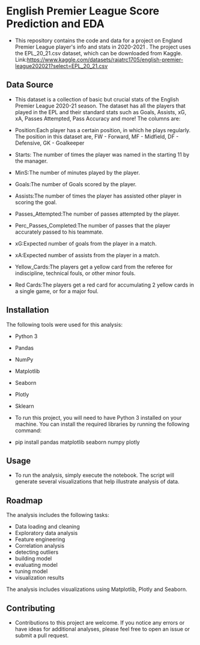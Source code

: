 
# English Premier League Score Prediction and EDA

- This repository contains the code and data for a project on England Premier League player's info and stats in 2020-2021 . The project uses the EPL_20_21.csv dataset, which can be downloaded from Kaggle. Link:https://www.kaggle.com/datasets/rajatrc1705/english-premier-league202021?select=EPL_20_21.csv


## Data Source

- This dataset is a collection of basic but crucial stats of the English Premier League 2020-21 season. The dataset has all the players that played in the EPL and their standard stats such as Goals, Assists, xG, xA, Passes Attempted, Pass Accuracy and more! The columns are:

- Position:Each player has a certain position, in which he plays regularly. The position in this dataset are, FW - Forward, MF - Midfield, DF - Defensive, GK - Goalkeeper
- Starts:	The number of times the player was named in the starting 11 by the manager.
- MinS:The number of minutes played by the player.
- Goals:The number of Goals scored by the player.
- Assists:The number of times the player has assisted other player in scoring the goal.
- Passes_Attempted:The number of passes attempted by the player.
- Perc_Passes_Completed:The number of passes that the player accurately passed to his teammate.
- xG:Expected number of goals from the player in a match.
- xA:Expected number of assists from the player in a match.
- Yellow_Cards:The players get a yellow card from the referee for indiscipline, technical fouls, or other minor fouls.
- Red Cards:The players get a red card for accumulating 2 yellow cards in a single game, or for a major foul.

## Installation
The following tools were used for this analysis:

- Python 3
- Pandas
- NumPy
- Matplotlib
- Seaborn
- Plotly
- Sklearn

- To run this project, you will need to have Python 3 installed on your machine. You can install the required libraries by running the following command:


- pip install pandas matplotlib seaborn numpy plotly

    
## Usage 
- To run the analysis, simply execute the notebook. The script will generate several visualizations that help illustrate analysis of data.
## Roadmap

The analysis includes the following tasks:

- Data loading and cleaning
- Exploratory data analysis
- Feature engineering
- Correlation analysis
- detecting outliers
- building model
- evaluating model
- tuning model
- visualization results

The analysis includes visualizations using Matplotlib, Plotly and Seaborn.

## Contributing

- Contributions to this project are welcome. If you notice any errors or have ideas for additional analyses, please feel free to open an issue or submit a pull request.




